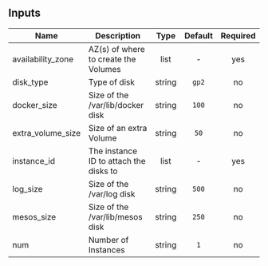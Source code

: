 
## Inputs

| Name | Description | Type | Default | Required |
|------|-------------|:----:|:-----:|:-----:|
| availability_zone | AZ(s) of where to create the Volumes | list | - | yes |
| disk_type | Type of disk | string | `gp2` | no |
| docker_size | Size of the /var/lib/docker disk | string | `100` | no |
| extra_volume_size | Size of an extra Volume | string | `50` | no |
| instance_id | The instance ID to attach the disks to | list | - | yes |
| log_size | Size of the /var/log disk | string | `500` | no |
| mesos_size | Size of the /var/lib/mesos disk | string | `250` | no |
| num | Number of Instances | string | `1` | no |

